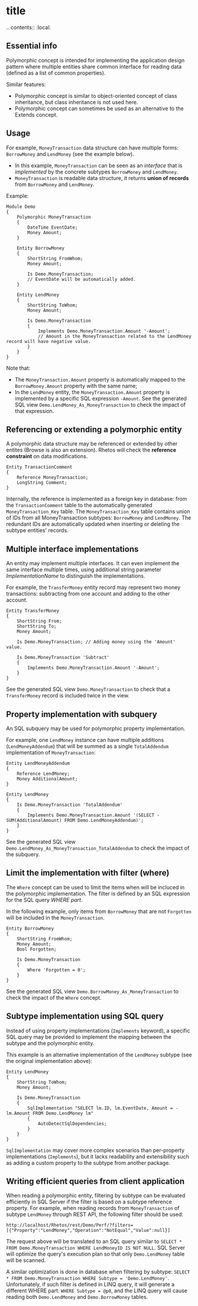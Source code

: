 # title


.. contents::
  :local:

## Essential info

Polymorphic concept is intended for implementing the application design pattern where multiple entities share common interface for reading data (defined as a list of common properties).

Similar features:

* Polymorphic concept is similar to object-oriented concept of class inheritance, but class inheritance is not used here.
* Polymorphic concept can sometimes be used as an alternative to the Extends concept.

## Usage

For example, `MoneyTransaction` data structure can have multiple forms: `BorrowMoney` and `LendMoney` (see the example below).

* In this example, `MoneyTransaction` can be seen as an *interface* that is *implemented* by the concrete subtypes `BorrowMoney` and `LendMoney`.
* `MoneyTransaction` is readable data structure, it returns **union of records** from  `BorrowMoney` and `LendMoney`.

Example:

    Module Demo
    {
        Polymorphic MoneyTransaction
        {
            DateTime EventDate;
            Money Amount;
        }
        
        Entity BorrowMoney
        {
            ShortString FromWhom;
            Money Amount;
            
            Is Demo.MoneyTransaction;
            // EventDate will be automatically added.
        }
        
        Entity LendMoney
        {
            ShortString ToWhom;
            Money Amount;
            
            Is Demo.MoneyTransaction
            {
                Implements Demo.MoneyTransaction.Amount '-Amount';
                // Amount in the MoneyTransaction related to the LendMoney record will have negative value.  
            }
        }
    }

Note that:

* The `MoneyTransaction.Amount` property is automatically mapped to the `BorrowMoney.Amount` property with the same name;
* In the `LendMoney` entity, the `MoneyTransaction.Amount` property is implemented by a specific SQL expression `-Amount`. See the generated SQL view `Demo.LendMoney_As_MoneyTransaction` to check the impact of that expression.

## Referencing or extending a polymorphic entity

A polymorphic data structure may be referenced or extended by other entites (Browse is also an extension).
Rhetos will check the **reference constraint** on data modifications.

    Entity TransactionComment
    {
        Reference MoneyTransaction;
        LongString Comment;
    }

Internally, the reference is implemented as a foreign key in database: from the `TransactionComment` table to the automatically generated `MoneyTransaction_Key` table.
The `MoneyTransaction_Key` table contains union of IDs from all MoneyTransaction subtypes: `BorrowMoney` and `LendMoney`.
The redundant IDs are automatically updated when inserting or deleting the subtype entities' records.

## Multiple interface implementations

An entity may implement multiple interfaces.
It can even implement the same interface multiple times, using additional string parameter *ImplementationName* to distinguish the implementations.

For example, the `TransferMoney` entity record may represent two money transactions: subtracting from one account and adding to the other account.

    Entity TransferMoney
    {
        ShortString From;
        ShortString To;
        Money Amount;
        
        Is Demo.MoneyTransaction; // Adding money using the 'Amount' value.
        
        Is Demo.MoneyTransaction 'Subtract'
        {
            Implements Demo.MoneyTransaction.Amount '-Amount';
        }
    }

See the generated SQL view `Demo.MoneyTransaction` to check that a `TransferMoney` record is included twice in the view.

## Property implementation with subquery

An SQL subquery may be used for polymorphic property implementation.

For example, one `LendMoney` instance can have multiple additions (`LendMoneyAddendum`) that will be summed as a single `TotalAddendum` implementation of `MoneyTransaction`:

    Entity LendMoneyAddendum
    {
        Reference LendMoney;
        Money AdditionalAmount;
    }
    
    Entity LendMoney
    {
        Is Demo.MoneyTransaction 'TotalAddendum'
        {
            Implements Demo.MoneyTransaction.Amount '(SELECT -SUM(AdditionalAmount) FROM Demo.LendMoneyAddendum)';
        }
    }

See the generated SQL view `Demo.LendMoney_As_MoneyTransaction_TotalAddendum` to check the impact of the subquery.

## Limit the implementation with filter (where)

The `Where` concept can be used to limit the items when will be incluced in the polymorphic implementation. The filter is defined by an SQL expression for the SQL query *WHERE part*.

In the following example, only items from `BorrowMoney` that are not `Forgotten` will be included in the `MoneyTransaction`.

    Entity BorrowMoney
    {
        ShortString FromWhom;
        Money Amount;
        Bool Forgotten;
        
        Is Demo.MoneyTransaction
        {
            Where 'Forgotten = 0';
        }
    }

See the generated SQL view `Demo.BorrowMoney_As_MoneyTransaction` to check the impact of the `Where` concept.

## Subtype implementation using SQL query

Instead of using property implementations (`Implements` keyword), a specific SQL query may be provided to implement the mapping between the subtype and the polymorphic entity.

This example is an alternative implementation of the `LendMoney` subtype (see the original implementation above):

    Entity LendMoney
    {
        ShortString ToWhom;
        Money Amount;
        
        Is Demo.MoneyTransaction
        {
            SqlImplementation "SELECT lm.ID, lm.EventDate, Amount = -lm.Amount FROM Demo.LendMoney lm"
            {
                AutoDetectSqlDependencies;
            }
        }
    }

`SqlImplementation` may cover more complex scenarios than per-property implementations (`Implements`),
but it lacks readability and extensibility such as adding a custom property to the subtype from another package.

## Writing efficient queries from client application

When reading a polymorphic entity, filtering by subtype can be evaluated efficiently in SQL Server if the filter is based on a subtype reference property.
For example, when reading records from `MoneyTransaction` of subtype `LendMoney` through REST API, the following filter should be used:

    http://localhost/Rhetos/rest/Demo/Perf/?filters=[{"Property":"LendMoney","Operation":"NotEqual","Value":null}]

The request above will be translated to an SQL query similar to `SELECT * FROM Demo.MoneyTransaction WHERE LendMoneyID IS NOT NULL`.
SQL Server will optimize the query's execution plan so that only `Demo.LendMoney` table will be scanned.

A similar optimization is done in database when filtering by subtype: `SELECT * FROM Demo.MoneyTransaction WHERE Subtype = 'Demo.LendMoney'`.
Unfortunately, if such filter is defined in LINQ query, it will generate a different WHERE part:
`WHERE Subtype = @p0`, and the LINQ query will cause reading both `Demo.LendMoney` and `Demo.BorrowMoney` tables.
